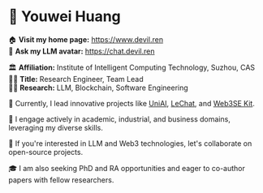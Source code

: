<!-- @format -->

# 🤗 Youwei Huang

🏠 **Visit my home page:** <https://www.devil.ren>  
🤖 **Ask my LLM avatar:** <https://chat.devil.ren>

🏛️ **Affiliation:** Institute of Intelligent Computing Technology, Suzhou, CAS  
👨‍💻 **Title:** Research Engineer, Team Lead  
👨‍🔬 **Research:** LLM, Blockchain, Software Engineering

💼 Currently, I lead innovative projects like [UniAI](https://github.com/uniai-lab/uniai), [LeChat](https://github.com/uniai-lab/lechat-pro), and [Web3SE Kit](https://github.com/web3se-lab/web3-sekit).

🔬 I engage actively in academic, industrial, and business domains, leveraging my diverse skills.

🤝 If you're interested in LLM and Web3 technologies, let's collaborate on open-source projects.

🎓 I am also seeking PhD and RA opportunities and eager to co-author papers with fellow researchers.
